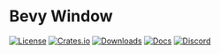 # Bevy Window

[![License](https://img.shields.io/badge/license-MIT%2FApache-blue.svg)](https://github.com/bevyengine/bevy#license)
[![Crates.io](https://img.shields.io/crates/v/bevy_window.svg)](https://crates.io/crates/bevy_window)
[![Downloads](https://img.shields.io/crates/d/bevy_window.svg)](https://crates.io/crates/bevy_window)
[![Docs](https://docs.rs/bevy_window/badge.svg)](https://docs.rs/bevy_window/latest/bevy_window/)
[![Discord](https://img.shields.io/discord/691052431525675048.svg?label=&logo=discord&logoColor=ffffff&color=7389D8&labelColor=6A7EC2)](https://discord.gg/bevy)
